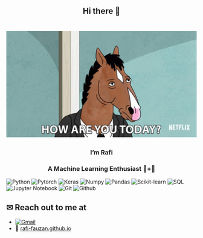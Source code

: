 ## <h2 align="center">Hi there 👋</h1>
<h1 align="center"><img src="img.gif" alt="Coder GIF" width="600"></h1>
<h3 align="center">I’m Rafi</h1>
<h3 align="center">A Machine Learning Enthusiast 🤖+🧠</h3>

![Python](https://img.shields.io/badge/-Python-yellow?style=flat-square&logo=Python)
![Pytorch](https://img.shields.io/badge/-Pytorch-red?style=flat-square&logo=Pytorch)
![Keras](https://img.shields.io/badge/-Keras-red?style=flat-square&logo=Keras)
![Numpy](https://img.shields.io/badge/-Numpy-purple?style=flat-square&logo=Numpy)
![Pandas](https://img.shields.io/badge/-Pandas-blue?style=flat-square&logo=Pandas)
![Scikit-learn](https://img.shields.io/badge/-Scikitlearn-pink?style=flat-square&logo=Scikit-learn)
![SQL](https://img.shields.io/badge/-SQL-blue?style=flat-square&logo=SQL)
![Jupyter Notebook](https://img.shields.io/badge/-Jupyter%20Notebook-orange?style=flat-square&logo=Jupyter-Notebook)
![Git](https://img.shields.io/badge/-Git-green?style=flat-square&logo=Git)
![Github](https://img.shields.io/badge/-Github-purple?style=flat-square&logo=Github)

## ✉ Reach out to me at
  - [![Gmail](https://img.shields.io/badge/-ahmadrafiansyahfauzan@gmail.com-212121?style=flat-square&logo=Gmail&logoColor=red)](mailto:ahmadrafiansyahfauzan@gmail.com)
  - 📄 <a href="https://rafi-fauzan.github.io/">rafi-fauzan.github.io</a>

